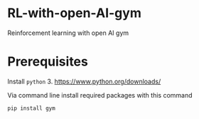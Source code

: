# RL-with-open-AI-gym
Reinforcement learning with open AI gym

# Prerequisites

Install `python` 3. https://www.python.org/downloads/

Via command line install required packages with this command
```
pip install gym
```
